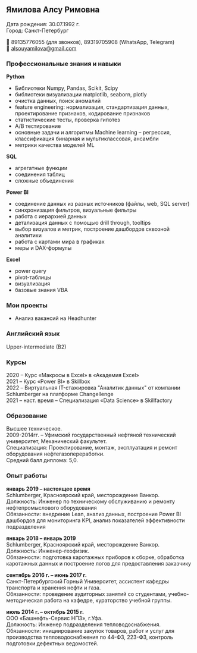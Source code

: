 ## Ямилова Алсу Римовна

Дата рождения: 30.07.1992 г.<br>
Город: Санкт-Петербург <br>

:iphone: 89135776055 (для звонков), 89319705908  (WhatsApp, Telegram)<br>
:email: alsouyamilova@gmail.com <br>
        
### Профессиональные знания и навыки <br>   
**Python**
- Библиотеки Numpy, Pandas, Scikit, Scipy <br>   
- библиотеки визуализации matplotlib, seaborn, plotly <br>   
- очистка данных, поиск аномалий <br>   
- feature engineering: нормализация, стандартизация данных, проектирование признаков, кодирование признаков <br>   
-  статистические тесты, проверка гипотез <br>   
- A/B тестирование <br>   
- основные задачи и алгоритмы Machine learning – регрессия, классификация бинарная и мультиклассовая, ансамбли
- метрики качества моделей ML <br>   

**SQL**<br>   
- агрегатные функции<br>   
- соединения таблиц<br>   
- сложные объединения<br>   

**Power BI**<br>   
- соединение данных из разных источников (файлы, web, SQL server)<br>   
- синхронизация фильтров, визуальные фильтры<br>   
- работа с иерархией данных<br>   
- детализация данных с помощью drill through, tooltips<br>   
- выбор визуалов и метрик, построение дашбордов сквозной аналитики<br>   
- работа с картами мира в графиках<br>   
- меры и DAX-формулы<br>  

**Excel** <br>   
- power query<br>   
- pivot-таблицы<br>   
- визуализация<br>   
- базовые знания VBA<br>

### Мои проекты <br>  
- Анализ вакансий на Headhunter <br>

### Английский язык <br>
Upper-intermediate (B2) <br>

### Курсы<br>
2020 – Курс «Макросы в Excel» в  «Академия Excel»<br>
2021 – Курс «Power BI» в Skillbox<br>
2022 – Виртуальная IT-стажировка "Аналитик данных" от компании Schlumberger на платформе Changellenge<br>
2021 – наст. время – Специализация «Data Science» в  Skillfactory<br>

### Образование <br>
Высшее техническое.<br>
2009-2014гг. – Уфимский государственный нефтяной технический университет, Механический факультет.<br>
Специализация: Проектирование, монтаж, эксплуатация и ремонт оборудования  нефтегазопереработки.<br>
Средний балл диплома: 5,0.<br>

### Опыт работы
**январь 2019 – настоящее время** <br>
Schlumberger, Красноярский край, месторождение Ванкор.<br>
Должность: Инженер по техническому обслуживанию и ремонту нефтепромыслового оборудования<br>
Обязанности: внедрение Lean, анализ данных, построение Power BI дашбордов для мониторинга KPI, анализ показателей эффективности подразделения<br>

**январь 2018 – январь 2019**<br>
Schlumberger, Красноярский край, месторождение Ванкор.<br>
Должность: Инженер-геофизик.<br>
Обязанности: подготовка каротажных приборов к сборке, обработка каротажных данных и построение логов для предоставления заказчику<br>

**сентябрь 2016 г. – июнь 2017 г.**<br>
Санкт-Петербургский Горный Университет,  ассистент кафедры транспорта и хранения нефти и газа.<br>
Обязанности: проведение аудиторных занятий со студентами,  учебно-методическая работа на кафедре, кураторство учебной группы.<br>

**июль 2014 г. – октябрь 2015 г.** <br>
ООО «Башнефть-Сервис НПЗ», г.Уфа.<br>
Должность: Инженер подразделения тепловодоснабжения.<br>
Обязанности: инициирование закупок товаров, работ и услуг для производства тепловодоснабжения по 44-ФЗ, 223-ФЗ, контроль подготовки дефектных ведомостей.<br>
